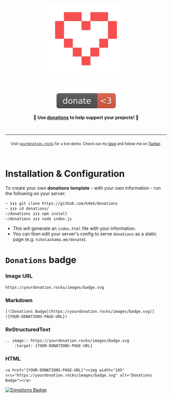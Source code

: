 <h1 align="center">
	<img width="250" src="images/heart3.png" alt="Donations"><p>
</h1>

<br>
<p align="center">
	<a href="https://yourdonation.rocks"><img width="185" src="images/badge.svg" alt="Badge"></a>
	<br><br>
	<b>🙌 Use <a href="https://yourdonation.rocks">donations</a> to help support <b>your</b> projects! 🙌</b>
</p>
<br>

---

<p align="center">
	<sub>Visit <a href="https://yourdonation.rocks"><code>yourdonation.rocks</code></a> for a live demo. Check out my <a href="https://nikolaskama.me">blog</a> and follow me on <a href="https://twitter.com/nikolaskama">Twitter</a>.</sub>
</p>

<br>


# Installation & Configuration

To create your own **donations template** - with your own information - run the following on your server:

```
~ ❯❯❯ git clone https://github.com/k4m4/donations
~ ❯❯❯ cd donations/
~/donations ❯❯❯ npm install
~/donations ❯❯❯ node index.js
```

- This will generate an `index.html` file with your information.
- You can then edit your server's config to serve `donations` as a static page (e.g. `nikolaskama.me/donate`).


# `Donations` badge

### Image URL

```
https://yourdonation.rocks/images/badge.svg
```

### Markdown

```
[![Donations Badge](https://yourdonation.rocks/images/badge.svg)]({YOUR-DONATIONS-PAGE-URL})
```

### ReStructuredText

```
.. image:: https://yourdonation.rocks/images/badge.svg
    :target: {YOUR-DONATIONS-PAGE-URL}
```

### HTML

```
<a href="{YOUR-DONATIONS-PAGE-URL}"><img width="185" src="https://yourdonation.rocks/images/badge.svg" alt="Donations Badge"></a>
```

[![Donations Badge](https://yourdonation.rocks/images/badge.svg)](https://yourdonation.rocks/)